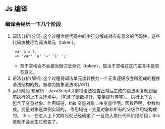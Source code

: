 ## Js 编译
### 编译会经历一下几个阶段
1. 词法分析(分词)
   这个过程会将代码中的字符分解成对应有意义的代码块，这些代码块被称为词法单元（token）。
   ```
    var a = 1;
    => 'var' 'a' '=' '1' ';'
   ```
   * 至于空格会不会被当做词法单元（token），取决于空格在这门语言中是否有意义。
2. 语法分析(解析)
   这个过程将词法单元流转换为一个元素逐级嵌套所组成的程序语法结构的数，被称为抽象语法树(AST);
3. 运行阶段
   预解析 - JavaScript引擎将语法检查正常后生成的语法树复制到当前执行的上下文环境中。（包含了函数提升、变量提升等等）。
   执行上下文 - 包含了变量对象、作用域链、this
   变量对象：由变量申明、函数声明、参数构成。变量对象是单例实现的。
   作用域链 - 变量对象和所有的父级作用域构成的。
   this - 在进入上下文阶段就已经确定了 一旦进入执行代码阶段阶段，this值就不会发生过改变了。
